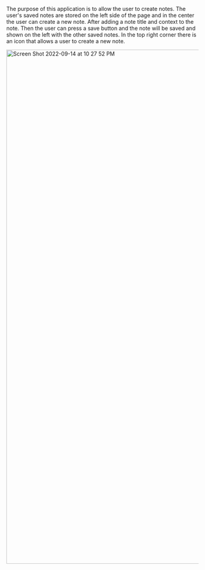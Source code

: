 The purpose of this application is to allow the user to create notes. The user's saved notes are stored on the left side of the page and in the center the user can create a new note. After adding a note title and context to the note. Then the user can press a save button and the note will be saved and shown on the left with the other saved notes. In the top right corner there is an icon that allows a user to create a new note. 

<img width="1349" alt="Screen Shot 2022-09-14 at 10 27 52 PM" src="https://user-images.githubusercontent.com/109631700/190314511-c9e617ea-49c1-49d0-a5aa-8df8d46f5cce.png">

